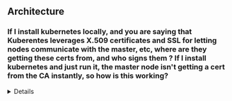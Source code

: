 ## Architecture

### If I install kubernetes locally, and you are saying that Kuberentes leverages X.509 certificates and SSL for letting nodes communicate with the master, etc, where are they getting these certs from, and who signs them ? If I install kubernetes and just run it, the master node isn't getting a cert from the CA instantly, so how is this working?

<details>

When you install Kubernetes locally, such as with Minikube, Kind, or a manual setup, the necessary certificates for secure communication within the cluster are generated automatically as part of the cluster setup process. Here’s how this works and what’s happening behind the scenes regarding X.509 certificates and SSL/TLS encryption:

1. **Automatic Certificate Generation**: Tools like `kubeadm` (used for bootstrapping Kubernetes clusters) automatically generate the required certificates at the time of cluster initialization. This includes certificates for the Kubernetes API server, the etcd server (Kubernetes' datastore), controller manager, scheduler, and kubelet certificates for each node that will be part of the cluster.

2. **Self-Signed Certificates**: In most local setups, these automatically generated certificates are self-signed. This means that the Certificate Authority (CA) that signs these certificates is not an external or publicly trusted CA (like Let's Encrypt or VeriSign) but a CA created specifically for your Kubernetes cluster during its setup. This CA then signs all the certificates used within the cluster.

3. **Certificate Authority (CA) Creation**: The first step in the process involves creating a root CA certificate for your Kubernetes cluster. This CA certificate is then used to sign other certificates required for the various components of the cluster, establishing a chain of trust. The root CA's public key is distributed to all parts of the cluster that need to verify the identity of other components.

4. **Role of Certificates in the Cluster**: These certificates are used to secure communications between the cluster components. For example, the kubelet on each node uses its certificate to securely communicate with the Kubernetes API server, and the API server presents its certificate to kubelets, kubectl, and other clients, proving its identity.

5. **Managing and Rotating Certificates**: While tools like `kubeadm` handle the initial generation of certificates, managing the lifecycle of these certificates—such as renewing them before they expire—is an important aspect of cluster administration. Kubernetes provides mechanisms and tools to rotate these certificates automatically or with minimal manual intervention.

6. **Security Considerations**: Although self-signed certificates can secure communication, they lack the third-party validation provided by certificates signed by publicly trusted CAs. However, for local development environments, testing, and learning purposes, self-signed certificates provide a practical balance between ease of setup and security. For production environments, especially those exposed to the internet, you might consider using certificates from a publicly trusted CA or setting up your own internal CA that follows strict security practices.

In summary, when you install Kubernetes locally, it creates its own Certificate Authority to generate and sign the necessary certificates for secure internal communication. This process is mostly transparent to the user, ensuring that the cluster is secure by default without requiring manual certificate management for initial setup.
</details>

